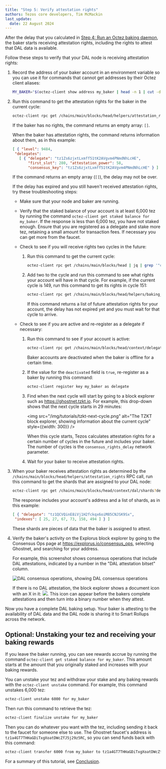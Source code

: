 ```yaml
---
title: "Step 5: Verify attestation rights"
authors: Tezos core developers, Tim McMackin
last_update:
  date: 22 August 2024
---
```


After the delay that you calculated in [Step 4: Run an Octez baking daemon](/tutorials/join-dal-baker/run-baker), the baker starts receiving attestation rights, including the rights to attest that DAL data is available.

Follow these steps to verify that your DAL node is receiving attestation rights:

1. Record the address of your baker account in an environment variable so you can use it for commands that cannot get addresses by their Octez client aliases:

   ```bash
   MY_BAKER="$(octez-client show address my_baker | head -n 1 | cut -d ' ' -f 2)"
   ```

1. Run this command to get the attestation rights for the baker in the current cycle:

   ```bash
   octez-client rpc get /chains/main/blocks/head/helpers/attestation_rights?delegate="$MY_BAKER"
   ```

   If the baker has no rights, the command returns an empty array: `[]`.

   When the baker has attestation rights, the command returns information about them, as in this example:

   ```json
   [ { "level": 9484,
    "delegates":
      [ { "delegate": "tz1Zs6zjxtLxmff51tK2AVgvm4PNmdNhLcHE",
          "first_slot": 280, "attestation_power": 58,
          "consensus_key": "tz1Zs6zjxtLxmff51tK2AVgvm4PNmdNhLcHE" } ] } ]
   ```

   If the command returns an empty array (`[]`), the delay may not be over.

   If the delay has expired and you still haven't received attestation rights, try these troubleshooting steps:

   - Make sure that your node and baker are running.

   - Verify that the staked balance of your account is at least 6,000 tez by running the command `octez-client get staked balance for my_baker`.
   If the response is less than 6,000 tez, you have not staked enough.
   Ensure that you are registered as a delegate and stake more tez, retaining a small amount for transaction fees.
   If necessary you can get more from the faucet.

   - Check to see if you will receive rights two cycles in the future:

      1. Run this command to get the current cycle:

         ```bash
         octez-client rpc get /chains/main/blocks/head | jq | grep '"cycle"'
         ```

      1. Add two to the cycle and run this command to see what rights your account will have in that cycle.
      For example, if the current cycle is 149, run this command to get its rights in cycle 151:

         ```bash
         octez-client rpc get /chains/main/blocks/head/helpers/baking_rights\?cycle=151\&delegate=$MY_BAKER\&max_round=2
         ```

         If this command returns a list of future attestation rights for your account, the delay has not expired yet and you must wait for that cycle to arrive.

   - Check to see if you are active and re-register as a delegate if necessary:

      1. Run this command to see if your account is active:

         ```bash
         octez-client rpc get /chains/main/blocks/head/context/delegates/$MY_BAKER/deactivated
         ```

         Baker accounts are deactivated when the baker is offline for a certain time.

      1. If the value for the `deactivated` field is `true`, re-register as a baker by running this command:

         ```bash
         octez-client register key my_baker as delegate
         ```

      1. Find when the next cycle will start by going to a block explorer such as https://ghostnet.tzkt.io.
      For example, this drop-down shows that the next cycle starts in 29 minutes:

         <img src="/img/tutorials/tzkt-next-cycle.png" alt="The TZKT block explorer, showing information about the current cycle" style={{width: 300}} />

         When this cycle starts, Tezos calculates attestation rights for a certain number of cycles in the future and includes your baker.
         The number of cycles is the `consensus_rights_delay` network parameter.

      1. Wait for your baker to receive attestation rights.

1. When your baker receives attestation rights as determined by the `/chains/main/blocks/head/helpers/attestation_rights` RPC call, run this command to get the shards that are assigned to your DAL node:

   ```bash
   octez-client rpc get /chains/main/blocks/head/context/dal/shards?delegates=$MY_BAKER
   ```

   The response includes your account's address and a list of shards, as in this example:

   ```json
   [ { "delegate": "tz1QCVQinE8iVj1H2fckqx6oiM85CNJSK9Sx",
    "indexes": [ 25, 27, 67, 73, 158, 494 ] } ]
   ```

   These shards are pieces of data that the baker is assigned to attest.

1. Verify the baker's activity on the Explorus block explorer by going to the Consensus Ops page at https://explorus.io/consensus_ops, selecting Ghostnet, and searching for your address.

   For example, this screenshot shows consensus operations that include DAL attestations, indicated by a number in the "DAL attestation bitset" column.

   ![DAL consensus operations, showing DAL consensus operations](/img/tutorials/dal-explorus-consensus-ops.png)

   If there is no DAL attestation, the block explorer shows a document icon with an X in it: ![](/img/tutorials/dal-explorus-no-attestation-icon.png).
   This icon can appear before the bakers complete attestations and then turn into a binary number when they attest.

Now you have a complete DAL baking setup.
Your baker is attesting to the availability of DAL data and the DAL node is sharing it to Smart Rollups across the network.

## Optional: Unstaking your tez and receiving your baking rewards

If you leave the baker running, you can see rewards accrue by running the command `octez-client get staked balance for my_baker`.
This amount starts at the amount that you originally staked and increases with your baking rewards.

You can unstake your tez and withdraw your stake and any baking rewards with the `octez-client unstake` command.
For example, this command unstakes 6,000 tez:

```bash
octez-client unstake 6000 for my_baker
```

Then run this command to retrieve the tez:

```bash
octez-client finalize unstake for my_baker
```

Then you can do whatever you want with the tez, including sending it back to the faucet for someone else to use.
The Ghostnet faucet's address is `tz1a4GT7THHaGDiTxgXoatDWcZfJ5j29z5RC`, so you can send funds back with this command:

```bash
octez-client transfer 6000 from my_baker to tz1a4GT7THHaGDiTxgXoatDWcZfJ5j29z5RC
```

For a summary of this tutorial, see [Conclusion](./conclusion).
